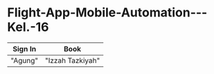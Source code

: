 # Flight-App-Mobile-Automation---Kel.-16
 <table>
    <thead>
      <tr>
        <th>Sign In</th>
        <th>Book</th>
      </tr>
    </thead>
    <tbody>
        <tr>
            <td>"Agung"</td>
            <td>"Izzah Tazkiyah"</td>
        </tr>
    </tbody>
  </table>
